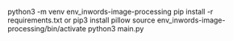 python3 -m venv env_inwords-image-processing
pip install -r requirements.txt
or
pip3 install pillow
source env_inwords-image-processing/bin/activate
python3 main.py 